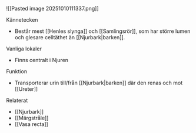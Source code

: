 ![[Pasted image 20251010111337.png]]

Kännetecken
- Består mest [[Henles slynga]] och [[Samlingsrör]], som har större lumen och glesare celltäthet än [[Njurbark|barken]].

Vanliga lokaler
- Finns centralt i Njuren

Funktion
- Transporterar urin till/från [[Njurbark|barken]] där den renas och mot [[Ureter]]

Relaterat
- [[Njurbark]]
- [[Märgstråle]]
- [[Vasa recta]]
